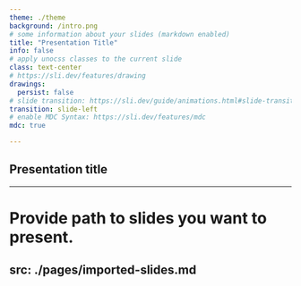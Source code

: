 ```yaml
---
theme: ./theme
background: /intro.png
# some information about your slides (markdown enabled)
title: "Presentation Title"
info: false
# apply unocss classes to the current slide
class: text-center
# https://sli.dev/features/drawing
drawings:
  persist: false
# slide transition: https://sli.dev/guide/animations.html#slide-transitions
transition: slide-left
# enable MDC Syntax: https://sli.dev/features/mdc
mdc: true

---
```


## Presentation title

---
# Provide path to slides you want to present.
src: ./pages/imported-slides.md
---
